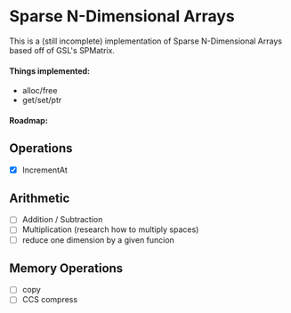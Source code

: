 # Sparse N-Dimensional Arrays

This is a (still incomplete) implementation of Sparse N-Dimensional Arrays based off of GSL's SPMatrix.

#### Things implemented:
+ alloc/free
+ get/set/ptr

#### Roadmap:
## Operations
- [X] IncrementAt

## Arithmetic
- [ ] Addition / Subtraction
- [ ] Multiplication (research how to multiply spaces)
- [ ] reduce one dimension by a given funcion

## Memory Operations
- [ ] copy
- [ ] CCS compress

